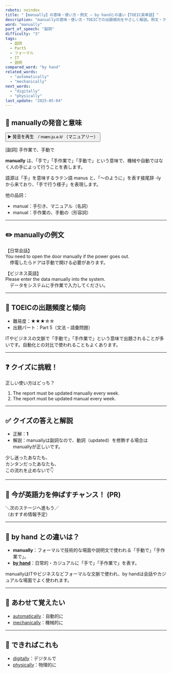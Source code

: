 ```yaml
---
robots: noindex
title: "【manually】の意味・使い方・例文 ― by handとの違い【TOEIC英単語】"
description: "manuallyの意味・使い方・TOEICでの出題傾向をやさしく解説。例文・クイズ付きでby handとの違いもわかりやすく学べます。"
word: "manually"
part_of_speech: "副詞"
difficulty: "3"
tags:
  - 副詞
  - Part5
  - フォーマル
  - IT
  - 説明
compared_word: "by hand"
related_words:
  - "automatically"
  - "mechanically"
next_words:
  - "digitally"
  - "physically"
last_update: "2025-05-04"
---
```


## 🔰 manuallyの発音と意味

<button class="play-audio" onclick="playTTS('manually')">
  <span class="play-audio-main">
    ▶️ 発音を再生　/ˈmæn.ju.ə.li/
  </span>
  <span class="play-audio-sub">
    （マニュアリー）
  </span>
</button>

[副詞] 手作業で、手動で

**manually** は、「手で」「手作業で」「手動で」という意味で、機械や自動ではなく人の手によって行うことを表します。

語源は「手」を意味するラテン語 manus と、「～のように」を表す接尾辞 -ly から来ており、「手で行う様子」を表現します。

他の品詞：  
- manual：手引き、マニュアル（名詞）
- manual：手作業の、手動の（形容詞）

---

## ✏️ manuallyの例文

【日常会話】  
You need to open the door manually if the power goes out.  
　停電したらドアは手動で開ける必要があります。

【ビジネス英語】  
Please enter the data manually into the system.  
　データをシステムに手作業で入力してください。

---

## 🎯 TOEICの出題頻度と傾向

- 難易度：★★★☆☆
- 出題パート：Part 5（文法・語彙問題）

ITやビジネスの文脈で「手動で」「手作業で」という意味で出題されることが多いです。自動化との対比で使われることもよくあります。

---

## ❓ クイズに挑戦！

正しい使い方はどっち？

1. The report must be updated manually every week.  
2. The report must be updated manual every week.

---

## ✅ クイズの答えと解説

- 正解：**1**
- 解説：manuallyは副詞なので、動詞（updated）を修飾する場合はmanuallyが正しいです。

少し迷ったあなたも、  
カンタンだったあなたも、  
この流れを止めないで👇️

---

## 🚀 今が英語力を伸ばすチャンス！ (PR)

<div class="info-center">
＼次のステージへ進もう／<br>  
（おすすめ情報予定）
</div>

---

## 🤔  by hand との違いは？

- **manually**：フォーマルで技術的な場面や説明文で使われる「手動で」「手作業で」。
- **[by hand](/word/by_hand)**：日常的・カジュアルに「手で」「手作業で」を表す。

manuallyはITやビジネスなどフォーマルな文脈で使われ、by handは会話やカジュアルな場面でよく使われます。

---

## 🧩 あわせて覚えたい

- [automatically](/word/automatically)：自動的に
- [mechanically](/word/mechanically)：機械的に

---

## 📖 できればこれも

- [digitally](/word/digitally)：デジタルで
- [physically](/word/physically)：物理的に

<!-- cvid: aid36_bid07 -->
